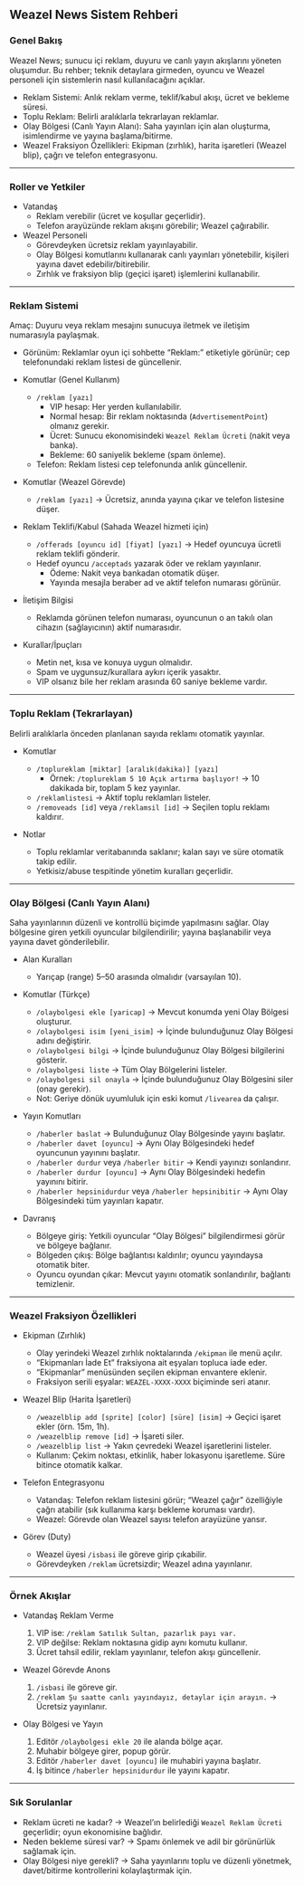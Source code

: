 ## Weazel News Sistem Rehberi

### Genel Bakış
Weazel News; sunucu içi reklam, duyuru ve canlı yayın akışlarını yöneten oluşumdur. Bu rehber; teknik detaylara girmeden, oyuncu ve Weazel personeli için sistemlerin nasıl kullanılacağını açıklar.

- Reklam Sistemi: Anlık reklam verme, teklif/kabul akışı, ücret ve bekleme süresi.
- Toplu Reklam: Belirli aralıklarla tekrarlayan reklamlar.
- Olay Bölgesi (Canlı Yayın Alanı): Saha yayınları için alan oluşturma, isimlendirme ve yayına başlama/bitirme.
- Weazel Fraksiyon Özellikleri: Ekipman (zırhlık), harita işaretleri (Weazel blip), çağrı ve telefon entegrasyonu.

---

### Roller ve Yetkiler
- Vatandaş
  - Reklam verebilir (ücret ve koşullar geçerlidir).
  - Telefon arayüzünde reklam akışını görebilir; Weazel çağırabilir.
- Weazel Personeli
  - Görevdeyken ücretsiz reklam yayınlayabilir.
  - Olay Bölgesi komutlarını kullanarak canlı yayınları yönetebilir, kişileri yayına davet edebilir/bitirebilir.
  - Zırhlık ve fraksiyon blip (geçici işaret) işlemlerini kullanabilir.

---

### Reklam Sistemi
Amaç: Duyuru veya reklam mesajını sunucuya iletmek ve iletişim numarasıyla paylaşmak.

- Görünüm: Reklamlar oyun içi sohbette “Reklam:” etiketiyle görünür; cep telefonundaki reklam listesi de güncellenir.

- Komutlar (Genel Kullanım)
  - `/reklam [yazı]`
    - VIP hesap: Her yerden kullanılabilir.
    - Normal hesap: Bir reklam noktasında (`AdvertisementPoint`) olmanız gerekir.
    - Ücret: Sunucu ekonomisindeki `Weazel Reklam Ücreti` (nakit veya banka).
    - Bekleme: 60 saniyelik bekleme (spam önleme).
  - Telefon: Reklam listesi cep telefonunda anlık güncellenir.

- Komutlar (Weazel Görevde)
  - `/reklam [yazı]` → Ücretsiz, anında yayına çıkar ve telefon listesine düşer.

- Reklam Teklifi/Kabul (Sahada Weazel hizmeti için)
  - `/offerads [oyuncu id] [fiyat] [yazı]` → Hedef oyuncuya ücretli reklam teklifi gönderir.
  - Hedef oyuncu `/acceptads` yazarak öder ve reklam yayınlanır.
    - Ödeme: Nakit veya bankadan otomatik düşer.
    - Yayında mesajla beraber ad ve aktif telefon numarası görünür.

- İletişim Bilgisi
  - Reklamda görünen telefon numarası, oyuncunun o an takılı olan cihazın (sağlayıcının) aktif numarasıdır.

- Kurallar/İpuçları
  - Metin net, kısa ve konuya uygun olmalıdır.
  - Spam ve uygunsuz/kurallara aykırı içerik yasaktır.
  - VIP olsanız bile her reklam arasında 60 saniye bekleme vardır.

---

### Toplu Reklam (Tekrarlayan)
Belirli aralıklarla önceden planlanan sayıda reklamı otomatik yayınlar.

- Komutlar
  - `/toplureklam [miktar] [aralık(dakika)] [yazı]`
    - Örnek: `/toplureklam 5 10 Açık artırma başlıyor!` → 10 dakikada bir, toplam 5 kez yayınlar.
  - `/reklamlistesi` → Aktif toplu reklamları listeler.
  - `/removeads [id]` veya `/reklamsil [id]` → Seçilen toplu reklamı kaldırır.

- Notlar
  - Toplu reklamlar veritabanında saklanır; kalan sayı ve süre otomatik takip edilir.
  - Yetkisiz/abuse tespitinde yönetim kuralları geçerlidir.

---

### Olay Bölgesi (Canlı Yayın Alanı)
Saha yayınlarının düzenli ve kontrollü biçimde yapılmasını sağlar. Olay bölgesine giren yetkili oyuncular bilgilendirilir; yayına başlanabilir veya yayına davet gönderilebilir.

- Alan Kuralları
  - Yarıçap (range) 5–50 arasında olmalıdır (varsayılan 10).

- Komutlar (Türkçe)
  - `/olaybolgesi ekle [yaricap]` → Mevcut konumda yeni Olay Bölgesi oluşturur.
  - `/olaybolgesi isim [yeni_isim]` → İçinde bulunduğunuz Olay Bölgesi adını değiştirir.
  - `/olaybolgesi bilgi` → İçinde bulunduğunuz Olay Bölgesi bilgilerini gösterir.
  - `/olaybolgesi liste` → Tüm Olay Bölgelerini listeler.
  - `/olaybolgesi sil onayla` → İçinde bulunduğunuz Olay Bölgesini siler (onay gerekir).
  - Not: Geriye dönük uyumluluk için eski komut `/livearea` da çalışır.

- Yayın Komutları
  - `/haberler baslat` → Bulunduğunuz Olay Bölgesinde yayını başlatır.
  - `/haberler davet [oyuncu]` → Aynı Olay Bölgesindeki hedef oyuncunun yayınını başlatır.
  - `/haberler durdur` veya `/haberler bitir` → Kendi yayınızı sonlandırır.
  - `/haberler durdur [oyuncu]` → Aynı Olay Bölgesindeki hedefin yayınını bitirir.
  - `/haberler hepsinidurdur` veya `/haberler hepsinibitir` → Aynı Olay Bölgesindeki tüm yayınları kapatır.

- Davranış
  - Bölgeye giriş: Yetkili oyuncular “Olay Bölgesi” bilgilendirmesi görür ve bölgeye bağlanır.
  - Bölgeden çıkış: Bölge bağlantısı kaldırılır; oyuncu yayındaysa otomatik biter.
  - Oyuncu oyundan çıkar: Mevcut yayını otomatik sonlandırılır, bağlantı temizlenir.

---

### Weazel Fraksiyon Özellikleri

- Ekipman (Zırhlık)
  - Olay yerindeki Weazel zırhlık noktalarında `/ekipman` ile menü açılır.
  - “Ekipmanları İade Et” fraksiyona ait eşyaları topluca iade eder.
  - “Ekipmanlar” menüsünden seçilen ekipman envantere eklenir.
  - Fraksiyon serili eşyalar: `WEAZEL-XXXX-XXXX` biçiminde seri atanır.

- Weazel Blip (Harita İşaretleri)
  - `/weazelblip add [sprite] [color] [süre] [isim]` → Geçici işaret ekler (örn. 15m, 1h).
  - `/weazelblip remove [id]` → İşareti siler.
  - `/weazelblip list` → Yakın çevredeki Weazel işaretlerini listeler.
  - Kullanım: Çekim noktası, etkinlik, haber lokasyonu işaretleme. Süre bitince otomatik kalkar.

- Telefon Entegrasyonu
  - Vatandaş: Telefon reklam listesini görür; “Weazel çağır” özelliğiyle çağrı atabilir (sık kullanıma karşı bekleme koruması vardır).
  - Weazel: Görevde olan Weazel sayısı telefon arayüzüne yansır.

- Görev (Duty)
  - Weazel üyesi `/isbasi` ile göreve girip çıkabilir.
  - Görevdeyken `/reklam` ücretsizdir; Weazel adına yayınlanır.

---

### Örnek Akışlar

- Vatandaş Reklam Verme
  1) VIP ise: `/reklam Satılık Sultan, pazarlık payı var.`
  2) VIP değilse: Reklam noktasına gidip aynı komutu kullanır.
  3) Ücret tahsil edilir, reklam yayınlanır, telefon akışı güncellenir.

- Weazel Görevde Anons
  1) `/isbasi` ile göreve gir.
  2) `/reklam Şu saatte canlı yayındayız, detaylar için arayın.` → Ücretsiz yayınlanır.

- Olay Bölgesi ve Yayın
  1) Editör `/olaybolgesi ekle 20` ile alanda bölge açar.
  2) Muhabir bölgeye girer, popup görür.
  3) Editör `/haberler davet [oyuncu]` ile muhabiri yayına başlatır.
  4) İş bitince `/haberler hepsinidurdur` ile yayını kapatır.

---

### Sık Sorulanlar
- Reklam ücreti ne kadar? → Weazel’ın belirlediği `Weazel Reklam Ücreti` geçerlidir; oyun ekonomisine bağlıdır.
- Neden bekleme süresi var? → Spamı önlemek ve adil bir görünürlük sağlamak için.
- Olay Bölgesi niye gerekli? → Saha yayınlarını toplu ve düzenli yönetmek, davet/bitirme kontrollerini kolaylaştırmak için.


